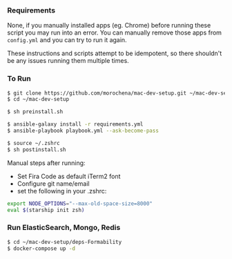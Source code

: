 ### Requirements

None, if you manually installed apps (eg. Chrome) before running these script you may run into an error. You can manually remove those apps from `config.yml` and you can try to run it again.

These instructions and scripts attempt to be idempotent, so there shouldn't be any issues running them multiple times. 

### To Run

``` bash
$ git clone https://github.com/morochena/mac-dev-setup.git ~/mac-dev-setup
$ cd ~/mac-dev-setup

$ sh preinstall.sh

$ ansible-galaxy install -r requirements.yml
$ ansible-playbook playbook.yml --ask-become-pass

$ source ~/.zshrc
$ sh postinstall.sh 
```

Manual steps after running:
- Set Fira Code as default iTerm2 font
- Configure git name/email 
- set the following in your .zshrc:

``` bash
export NODE_OPTIONS="--max-old-space-size=8000"
eval $(starship init zsh)
```

### Run ElasticSearch, Mongo, Redis
``` bash
$ cd ~/mac-dev-setup/deps-Formability
$ docker-compose up -d
```
